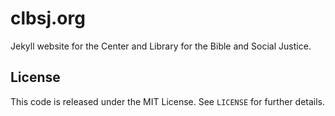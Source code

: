 # clbsj.org

Jekyll website for the Center and Library for the Bible and Social Justice.

## License

This code is released under the MIT License. See `LICENSE` for further details.
